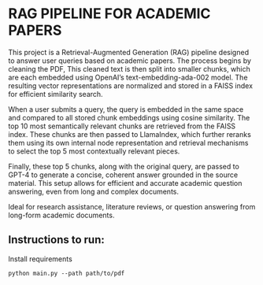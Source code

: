 # RAG PIPELINE FOR ACADEMIC PAPERS

This project is a Retrieval-Augmented Generation (RAG) pipeline designed to answer user queries based on academic papers. 
The process begins by cleaning the PDF, This cleaned text is then split into smaller chunks, which are each embedded using OpenAI’s text-embedding-ada-002 model. 
The resulting vector representations are normalized and stored in a FAISS index for efficient similarity search.

When a user submits a query, the query is embedded in the same space and compared to all stored chunk embeddings using cosine similarity. 
The top 10 most semantically relevant chunks are retrieved from the FAISS index. These chunks are then passed to LlamaIndex, 
which further reranks them using its own internal node representation and retrieval mechanisms to select the top 5 most contextually relevant pieces.

Finally, these top 5 chunks, along with the original query, are passed to GPT-4 to generate a concise, coherent answer grounded in the source material. 
This setup allows for efficient and accurate academic question answering, even from long and complex documents.

Ideal for research assistance, literature reviews, or question answering from long-form academic documents.

## Instructions to run:

Install requirements
```
python main.py --path path/to/pdf
```


